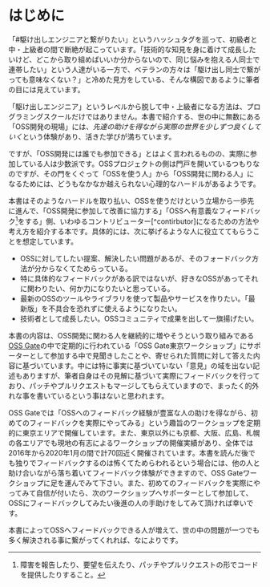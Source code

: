 # はじめに

「#駆け出しエンジニアと繋がりたい」というハッシュタグを巡って、初級者と中・上級者の間で断絶が起こっています。「技術的な知見を身に着けて成長したいけど、どこから取り組めばいいか分からないので、同じ悩みを抱える人同士で連帯したい」という人達がいる一方で、ベテランの方々は「駆け出し同士で繋がっても意味なくない？」と冷めた見方をしている、そんな構図であるように筆者の目には見えています。

「駆け出しエンジニア」というレベルから脱して中・上級者になる方法は、プログラミングスクールだけではありません。本書で紹介する、世の中に無数にある「OSS開発の現場」には、*先達の助けを得ながら実際の世界を少しずつ良くしていく*という体験があり、活きた学びが満ちています。

ですが、「OSS開発には誰でも参加できる」とはよく言われるものの、実際に参加している人は少数派です。OSSプロジェクトの側は門戸を開いているつもりなのですが、その門をくぐって「OSSを使う人」から「OSS開発に関わる人」になるためには、どうもなかなか越えられない心理的なハードルがあるようです。

本書はそのようなハードルを取り払い、OSSを使うだけという立場から一歩先に進んで、「OSS開発に参加して改善に協力する」「OSSへ有意義なフィードバック[^feedback]をする」側、いわゆるコントリビューター[^contirbutor]になるための方法や考え方を紹介する本です。具体的には、次に挙げるような人に役立ててもらうことを想定しています。

[^feedback]: 障害を報告したり、要望を伝えたり、パッチやプルリクエストの形でコードを提供したりすること。
[^contributor]: フィードバックを通じてプロジェクトに協力する人のこと。直訳すると「貢献者」ですが、「貢献」と言うと「滅私奉公」のような仰々しいイメージを持つ人もいるかと思いますので、本書ではカタカナ語でこのように表記することにします。

* OSSに対してしたい提案、解決したい問題があるが、そのフォードバック方法が分からなくてためらっている。
* 特に具体的なフィードバックがある訳ではないが、好きなOSSがあってそれに関わりたい、何か力になりたいと思っている。
* 最新のOSSのツールやライブラリを使って製品やサービスを作りたい。「最新版」を不具合を恐れずに使えるようになりたい。
* 技術者として成長したい。OSSコミュニティで成果を出して一旗揚げたい。

本書の内容は、OSS開発に関わる人を継続的に増やそうという取り組みである[OSS Gate](https://oss-gate.github.io/)の中で定期的に行われている「OSS Gate東京ワークショップ」にサポーターとして参加する中で見聞きしたことや、寄せられた質問に対して答えた内容に基づいています。中には特に事実に基づいていない「意見」の域を出ない記述もありますが、筆者自身はその見解に基づいて実際にフィードバックを行っており、パッチやプルリクエストもマージしてもらえていますので、まったく的外れな事を書いているという事はないと思われます。

OSS Gateでは「OSSへのフィードバック経験が豊富な人の助けを得ながら、初めてのフィードバックを実際にやってみる」という趣旨のワークショップを定期的に東京エリアで開催しています。また、東京以外にも京都、大阪、広島、札幌の各エリアでも現地の有志によるワークショップの開催実績があり、全体では2016年から2020年1月の間で計70回近く開催されています。本書を読んだ後でも独りでフィードバックするのは怖くてためらわれるという場合には、他の人と助け合いながら落ち着いてフィードバック体験ができますので、OSS Gateワークショップに足を運んでみて下さい。また、初めてのフィードバックを実際にやってみて自信が付いたら、次のワークショップへサポーターとして参加して、OSSにフィードバックしてみたい後進の人の手助けをしてみて頂ければ幸いです。

本書によってOSSへフィードバックできる人が増えて、世の中の問題が一つでも多く解決される事に繋がってくれれば、なによりです。
